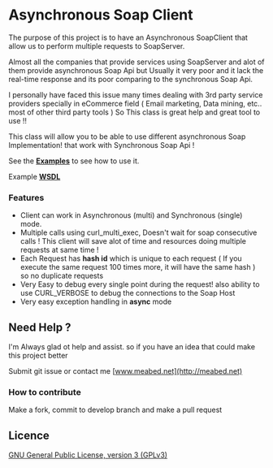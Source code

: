 # Asynchronous Soap Client

The purpose of this project is to have an Asynchronous SoapClient that allow us to perform multiple requests to SoapServer.

Almost all the companies that provide services using SoapServer and alot of them provide asynchronous Soap Api but Usually it very poor and it lack the real-time response and its poor comparing to the synchronous Soap Api.

I personally have faced this issue many times dealing with 3rd party service providers specially in eCommerce field ( Email marketing, Data mining, etc.. most of other third party tools ) So This class is great help and great tool to use !!

This class will allow you to be able to use different asynchronous Soap Implementation! that work with Synchronous Soap Api !

See the [**Examples**](https://github.com/Meabed/asynchronous-soap/tree/master/example) to see how to use it.

Example [**WSDL**](http://meabed.net/soap/test.php?WSDL&readable)

### Features
- Client can work in Asynchronous (multi) and Synchronous (single) mode.
- Multiple calls using curl_multi_exec, Doesn't wait for soap consecutive calls ! This client will save alot of time and resources doing multiple requests at same time !
- Each Request has **hash id** which is unique to each request ( If you execute the same request 100 times more, it will have the same hash ) so no duplicate requests
- Very Easy to debug every single point during the request! also ability to use CURL_VERBOSE to debug the connections to the Soap Host
- Very easy exception handling in **async** mode

## Need Help ?

I'm Always glad ot help and assist. so if you have an idea that could make this project better

Submit git issue or contact me [www.meabed.net](http://meabed.net)


### How to contribute

Make a fork, commit to develop branch and make a pull request

Licence
-------
[GNU General Public License, version 3 (GPLv3)](http://opensource.org/licenses/gpl-3.0)
